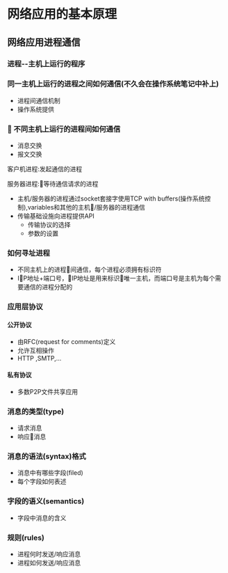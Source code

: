 # 网络应用的基本原理

## 网络应用进程通信

### 进程--主机上运行的程序

### 同一主机上运行的进程之间如何通信(不久会在操作系统笔记中补上)

- 进程间通信机制
- 操作系统提供

###  不同主机上运行的进程间如何通信

- 消息交换
- 报文交换

客户机进程:发起通信的进程

服务器进程:等待通信请求的进程

- 主机/服务器的进程通过socket套接字使用TCP with buffers(操作系统控制),variables和其他的主机/服务器的进程通信
- 传输基础设施向进程提供API
  - 传输协议的选择
  - 参数的设置

### 如何寻址进程

- 不同主机上的进程间通信，每个进程必须拥有标识符
- IP地址+端口号，IP地址是用来标识唯一主机，而端口号是主机为每个需要通信的进程分配的

### 应用层协议

#### 公开协议

- 由RFC(request for comments)定义
- 允许互相操作
- HTTP ,SMTP,...

#### 私有协议

- 多数P2P文件共享应用

### 消息的类型(type)

- 请求消息
- 响应消息

### 消息的语法(syntax)格式

- 消息中有哪些字段(filed)
- 每个字段如何表述

### 字段的语义(semantics)

- 字段中消息的含义

### 规则(rules)

- 进程何时发送/响应消息
- 进程如何发送/响应消息